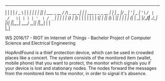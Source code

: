  _   _              ___            _______                    _ 
| | | |            / _ \          | |  ___|                  | |
| |_| | ___  _ __ / /_\ \_ __   __| | |_ ___  _   _ _ __   __| |
|  _  |/ _ \| '_ \|  _  | '_ \ / _` |  _/ _ \| | | | '_ \ / _` |
| | | | (_) | |_) | | | | | | | (_| | || (_) | |_| | | | | (_| |
\_| |_/\___/| .__/\_| |_/_| |_|\__,_\_| \___/ \__,_|_| |_|\__,_|
            | |                                                 
            |_|                                                 

WS 2016/17 - RIOT im Internet of Things - Bachelor Project of Computer Science and Electrical Engineering

HopAndFound is a thief protection device, which can be used in crowded places like a concert. The system consists of the monitored item (wallet, mobile phone) that you want to protect, the monitor which signals you if your device is lost and stationary nodes. The nodes forward the messages from the monitored item to the monitor, in order to signal it's absence.
